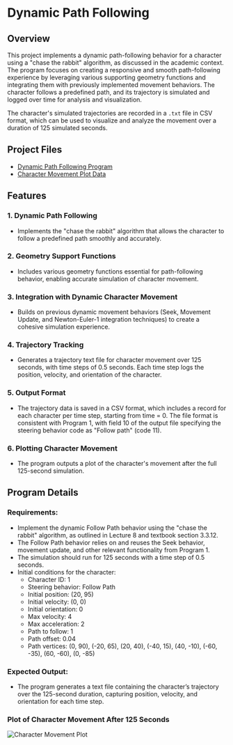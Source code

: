 # Dynamic Path Following

## Overview
This project implements a dynamic path-following behavior for a character using a "chase the rabbit" algorithm, as discussed in the academic context. The program focuses on creating a responsive and smooth path-following experience by leveraging various supporting geometry functions and integrating them with previously implemented movement behaviors. The character follows a predefined path, and its trajectory is simulated and logged over time for analysis and visualization.

The character's simulated trajectories are recorded in a `.txt` file in CSV format, which can be used to visualize and analyze the movement over a duration of 125 simulated seconds.

## Project Files
  - [Dynamic Path Following Program](https://github.com/EricDelgado993/Dynamic-Path-Following/blob/main/Dynamic%20Path%20Following/Path%20Following.py)
  - [Character Movement Plot Data](https://github.com/EricDelgado993/Dynamic-Path-Following/blob/main/Dynamic%20Path%20Following/results.txt)

## Features

### 1. Dynamic Path Following
- Implements the "chase the rabbit" algorithm that allows the character to follow a predefined path smoothly and accurately.

### 2. Geometry Support Functions
- Includes various geometry functions essential for path-following behavior, enabling accurate simulation of character movement.

### 3. Integration with Dynamic Character Movement
- Builds on previous dynamic movement behaviors (Seek, Movement Update, and Newton-Euler-1 integration techniques) to create a cohesive simulation experience.

### 4. Trajectory Tracking
- Generates a trajectory text file for character movement over 125 seconds, with time steps of 0.5 seconds. Each time step logs the position, velocity, and orientation of the character.

### 5. Output Format
- The trajectory data is saved in a CSV format, which includes a record for each character per time step, starting from time = 0. The file format is consistent with Program 1, with field 10 of the output file specifying the steering behavior code as "Follow path" (code 11).

### 6. Plotting Character Movement
- The program outputs a plot of the character's movement after the full 125-second simulation.

## Program Details

### Requirements:
- Implement the dynamic Follow Path behavior using the "chase the rabbit" algorithm, as outlined in Lecture 8 and textbook section 3.3.12.
- The Follow Path behavior relies on and reuses the Seek behavior, movement update, and other relevant functionality from Program 1.
- The simulation should run for 125 seconds with a time step of 0.5 seconds.
- Initial conditions for the character:
  - Character ID: 1
  - Steering behavior: Follow Path
  - Initial position: (20, 95)
  - Initial velocity: (0, 0)
  - Initial orientation: 0
  - Max velocity: 4
  - Max acceleration: 2
  - Path to follow: 1
  - Path offset: 0.04
  - Path vertices: (0, 90), (-20, 65), (20, 40), (-40, 15), (40, -10), (-60, -35), (60, -60), (0, -85)

### Expected Output:
- The program generates a text file containing the character’s trajectory over the 125-second duration, capturing position, velocity, and orientation for each time step.

### Plot of Character Movement After 125 Seconds
![Character Movement Plot](https://github.com/user-attachments/assets/e5228114-3cd4-4352-b199-48cd50673724)
